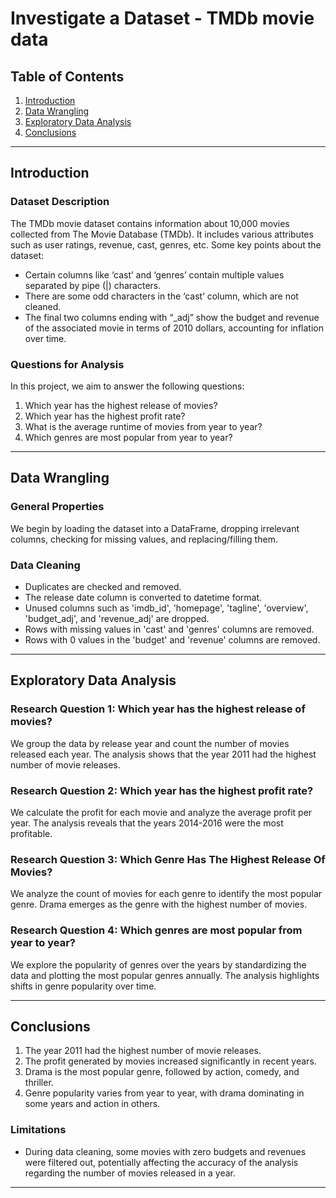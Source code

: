 # Investigate a Dataset - TMDb movie data

## Table of Contents

1. [Introduction](#introduction)
2. [Data Wrangling](#data-wrangling)
3. [Exploratory Data Analysis](#exploratory-data-analysis)
4. [Conclusions](#conclusions)

---

## Introduction <a name="introduction"></a>

### Dataset Description
The TMDb movie dataset contains information about 10,000 movies collected from The Movie Database (TMDb). It includes various attributes such as user ratings, revenue, cast, genres, etc. Some key points about the dataset:

- Certain columns like ‘cast’ and ‘genres’ contain multiple values separated by pipe (|) characters.
- There are some odd characters in the ‘cast’ column, which are not cleaned.
- The final two columns ending with “_adj” show the budget and revenue of the associated movie in terms of 2010 dollars, accounting for inflation over time.

### Questions for Analysis
In this project, we aim to answer the following questions:

1. Which year has the highest release of movies?
2. Which year has the highest profit rate?
3. What is the average runtime of movies from year to year?
4. Which genres are most popular from year to year?

---

## Data Wrangling <a name="data-wrangling"></a>

### General Properties
We begin by loading the dataset into a DataFrame, dropping irrelevant columns, checking for missing values, and replacing/filling them.

### Data Cleaning
- Duplicates are checked and removed.
- The release date column is converted to datetime format.
- Unused columns such as 'imdb_id', 'homepage', 'tagline', 'overview', 'budget_adj', and 'revenue_adj' are dropped.
- Rows with missing values in 'cast' and 'genres' columns are removed.
- Rows with 0 values in the 'budget' and 'revenue' columns are removed.

---

## Exploratory Data Analysis <a name="exploratory-data-analysis"></a>

### Research Question 1: Which year has the highest release of movies?
We group the data by release year and count the number of movies released each year. The analysis shows that the year 2011 had the highest number of movie releases.

### Research Question 2: Which year has the highest profit rate?
We calculate the profit for each movie and analyze the average profit per year. The analysis reveals that the years 2014-2016 were the most profitable.

### Research Question 3: Which Genre Has The Highest Release Of Movies?
We analyze the count of movies for each genre to identify the most popular genre. Drama emerges as the genre with the highest number of movies.

### Research Question 4: Which genres are most popular from year to year?
We explore the popularity of genres over the years by standardizing the data and plotting the most popular genres annually. The analysis highlights shifts in genre popularity over time.

---

## Conclusions <a name="conclusions"></a>

1. The year 2011 had the highest number of movie releases.
2. The profit generated by movies increased significantly in recent years.
3. Drama is the most popular genre, followed by action, comedy, and thriller.
4. Genre popularity varies from year to year, with drama dominating in some years and action in others.

### Limitations
- During data cleaning, some movies with zero budgets and revenues were filtered out, potentially affecting the accuracy of the analysis regarding the number of movies released in a year.

---
